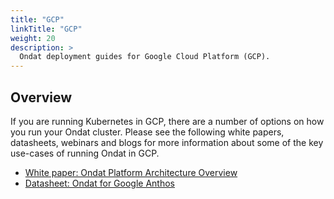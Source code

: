 ```yaml
---
title: "GCP"
linkTitle: "GCP"
weight: 20
description: >
  Ondat deployment guides for Google Cloud Platform (GCP).
---
```


## Overview

If you are running Kubernetes in GCP, there are a number of options on how you run your Ondat cluster. Please see the following white papers, datasheets, webinars and blogs for more information about some of the key use-cases of running Ondat in GCP.

- [White paper: Ondat Platform Architecture Overview](https://3402546.fs1.hubspotusercontent-na1.net/hubfs/3402546/Ondat%20-%20Platform%20Architecture.pdf)
- [Datasheet: Ondat for Google Anthos](https://www.ondat.io/datasheets/ondat-google-anthos)
